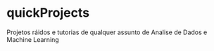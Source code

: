 # quickProjects
Projetos ráidos e tutorias de qualquer assunto de Analise de Dados e Machine Learning
